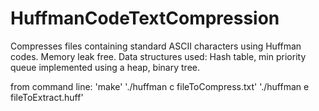 # HuffmanCodeTextCompression
Compresses files containing standard ASCII characters using Huffman codes. Memory leak free. Data structures used: Hash table, min priority queue implemented using a heap, binary tree.


from command line:
  'make'
  './huffman c fileToCompress.txt'
  './huffman e fileToExtract.huff'
